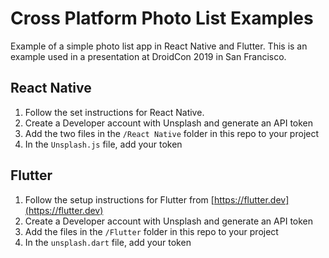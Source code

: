 # Cross Platform Photo List Examples
Example of a simple photo list app in React Native and Flutter. This is an example used in a presentation at DroidCon 2019 in San Francisco. 

## React Native
1. Follow the set instructions for React Native.
2. Create a Developer account with Unsplash and generate an API token
3. Add the two files in the `/React Native` folder in this repo to your project
4. In the `Unsplash.js` file, add your token

## Flutter
1. Follow the setup instructions for Flutter from [https://flutter.dev](https://flutter.dev)
2. Create a Developer account with Unsplash and generate an API token
3. Add the files in the `/Flutter` folder in this repo to your project
4. In the `unsplash.dart` file, add your token

